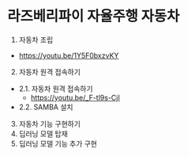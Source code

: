 # 라즈베리파이 자율주행 자동차

1. 자동차 조립
- https://youtu.be/1Y5F0bxzvKY
2. 자동차 원격 접속하기
- 2.1. 자동차 원격 접속하기
  - https://youtu.be/_F-tl9s-CjI
- 2.2. SAMBA 설치
3. 자동차 기능 구현하기
4. 딥러닝 모델 탑재
5. 딥러닝 모델 기능 추가 구현
